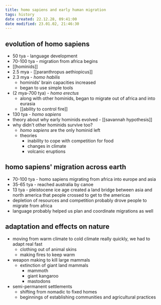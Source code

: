 ```yaml
---
title: homo sapiens and early human migration
tags: history
date created: 22.12.28, 09:41:00
date modified: 23.01.02, 21:46:30
---
```


## evolution of homo sapiens

- 50 tya - language development
- 70-100 tya - migration from africa begins
- [[hominids]]
- 2.5 mya - [[paranthropus aethiopicus]]
- 2.3 mya - *homo habilis*
	- hominids' brain capacities increased
	- began to use simple tools
- (2 mya-700 tya) - *homo erectus*
	- along with other hominids, began to migrate out of africa and into eurasia
	- [[ability to control fire]]
- 130 tya - *homo sapiens*
- theory about why early hominids evolved - [[savannah hypothesis]]
- why didn't other hominids survive too?
	- *homo sapiens* are the only hominid left
	- theories
		- inability to cope with competition for food
		- changes in climate
		- volcanic eruptions

## homo sapiens' migration across earth

- 70-100 tya - homo sapiens migrating from africa into europe and asia
- 35-65 tya - reached australia by canoe
- 13 tya - pleistocene ice age created a land bridge between asia and north america that people crossed to get to the americas
- depletion of resources and competition probably drove people to migrate from africa
- language probably helped us plan and coordinate migrations as well

## adaptation and effects on nature

- moving from warm climate to cold climate really quickly, we had to adapt real fast
	- clothing out of animal skins
	- making fires to keep warm
- weapon making to kill large mammals
	- extinction of giant land mammals
		- mammoth
		- giant kangaroo
		- mastodons
- semi-permanent settlements
	- shifting from nomadic to fixed homes
	- beginnings of establishing communities and agricultural practices
